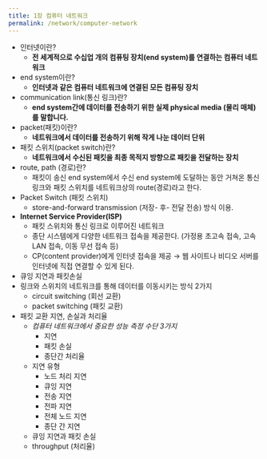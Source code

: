 ```yaml
---
title: 1장 컴퓨터 네트워크
permalink: /network/computer-network
---
```


- 인터넷이란?
	- **전 세계적으로 수십업 개의 컴퓨팅 장치(end system)를 연결하는 컴퓨터 네트워크** 
- end system이란?
	- **인터넷과 같은 컴퓨터 네트워크에 연결된 모든 컴퓨팅 장치** 
- communication link(통신 링크)란?
	- **end system간에 데이터를 전송하기 위한 실제 physical media (물리 매체)를 말합니다.**
- packet(패킷)이란?
	- **네트워크에서 데이터를 전송하기 위해 작게 나눈 데이터 단위** 
- 패킷 스위치(packet switch)란?
	- **네트워크에서 수신된 패킷을 최종 목적지 방향으로 패킷을 전달하는 장치** 
- route, path (경로)란?
	- 패킷이 송신 end system에서 수신 end system에 도달하는 동안 거쳐온 통신 링크와 패킷 스위치를 네트워크상의 route(경로)라고 한다.
- Packet Switch (패킷 스위치)
	- store-and-forward transmission (저장- 후- 전달 전송) 방식 이용.
- **Internet Service Provider(ISP)** 
	- 패킷 스위치와 통신 링크로 이루어진 네트워크
	- 종단 시스템에게 다양한 네트워크 접속을 제공한다. (가정용 초고속 접속, 고속 LAN 접속, 이동 무선 접속 등)
	- CP(content provider)에게 인터넷 접속을 제공 → 웹 사이트나 비디오 서버를 인터넷에 직접 연결할 수 있게 된다.
- 큐잉 지연과 패킷손실
- 링크와 스위치의 네트워크를 통해 데이터를 이동시키는 방식 2가지
	- circuit switching (회선 교환)
	- packet switching (패킷 교환)
- 패킷 교환 지연, 손실과 처리율
	- *컴퓨터 네트워크에서 중요한 성능 측정 수단 3가지*
		- 지연 
		- 패킷 손실 
		- 종단간 처리율
	- 지연 유형
		- 노드 처리 지연
		- 큐잉 지연 
		- 전송 지연
		- 전파 지연
		- 전체 노드 지연
		- 종단 간 지연
	- 큐잉 지연과 패킷 손실
	- throughput (처리율)
